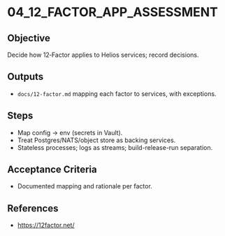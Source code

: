 # 04_12_FACTOR_APP_ASSESSMENT

## Objective
Decide how 12‑Factor applies to Helios services; record decisions.

## Outputs
- `docs/12-factor.md` mapping each factor to services, with exceptions.

## Steps
- Map config -> env (secrets in Vault).
- Treat Postgres/NATS/object store as backing services.
- Stateless processes; logs as streams; build-release-run separation.

## Acceptance Criteria
- Documented mapping and rationale per factor.

## References
- https://12factor.net/
